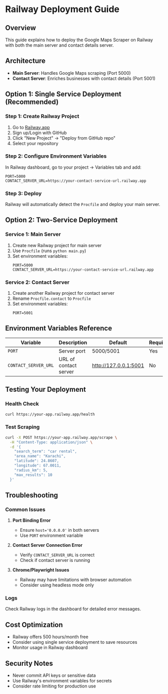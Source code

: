 # Railway Deployment Guide

## Overview
This guide explains how to deploy the Google Maps Scraper on Railway with both the main server and contact details server.

## Architecture
- **Main Server**: Handles Google Maps scraping (Port 5000)
- **Contact Server**: Enriches businesses with contact details (Port 5001)

## Option 1: Single Service Deployment (Recommended)

### Step 1: Create Railway Project
1. Go to [Railway.app](https://railway.app)
2. Sign up/Login with GitHub
3. Click "New Project" → "Deploy from GitHub repo"
4. Select your repository

### Step 2: Configure Environment Variables
In Railway dashboard, go to your project → Variables tab and add:

```
PORT=5000
CONTACT_SERVER_URL=https://your-contact-service-url.railway.app
```

### Step 3: Deploy
Railway will automatically detect the `Procfile` and deploy your main server.

## Option 2: Two-Service Deployment

### Service 1: Main Server
1. Create new Railway project for main server
2. Use `Procfile` (runs `python main.py`)
3. Set environment variables:
   ```
   PORT=5000
   CONTACT_SERVER_URL=https://your-contact-service-url.railway.app
   ```

### Service 2: Contact Server
1. Create another Railway project for contact server
2. Rename `Procfile.contact` to `Procfile`
3. Set environment variables:
   ```
   PORT=5001
   ```

## Environment Variables Reference

| Variable | Description | Default | Required |
|----------|-------------|---------|----------|
| `PORT` | Server port | 5000/5001 | Yes |
| `CONTACT_SERVER_URL` | URL of contact server | http://127.0.0.1:5001 | No |

## Testing Your Deployment

### Health Check
```bash
curl https://your-app.railway.app/health
```

### Test Scraping
```bash
curl -X POST https://your-app.railway.app/scrape \
  -H "Content-Type: application/json" \
  -d '{
    "search_term": "car rental",
    "area_name": "Karachi",
    "latitude": 24.8607,
    "longitude": 67.0011,
    "radius_km": 5,
    "max_results": 10
  }'
```

## Troubleshooting

### Common Issues

1. **Port Binding Error**
   - Ensure `host='0.0.0.0'` in both servers
   - Use `PORT` environment variable

2. **Contact Server Connection Error**
   - Verify `CONTACT_SERVER_URL` is correct
   - Check if contact server is running

3. **Chrome/Playwright Issues**
   - Railway may have limitations with browser automation
   - Consider using headless mode only

### Logs
Check Railway logs in the dashboard for detailed error messages.

## Cost Optimization

- Railway offers 500 hours/month free
- Consider using single service deployment to save resources
- Monitor usage in Railway dashboard

## Security Notes

- Never commit API keys or sensitive data
- Use Railway's environment variables for secrets
- Consider rate limiting for production use 